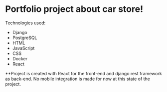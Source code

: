 # Portfolio project about car store!

Technologies used:
  - Django
  - PostgreSQL
  - HTML
  - JavaScript
  - CSS
  - Docker
  - React

**Project is created with React for the front-end and django rest framework as back-end.
No mobile integration is made for now at this state of the project.
